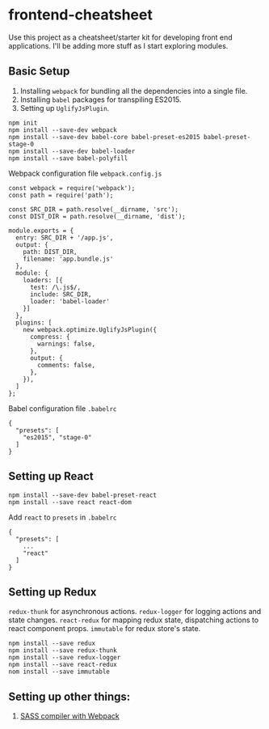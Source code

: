 # frontend-cheatsheet
Use this project as a cheatsheet/starter kit for developing front end applications. I'll be adding more stuff as I start exploring modules.

## Basic Setup
1. Installing `webpack` for bundling all the dependencies into a single file.
2. Installing `babel` packages for transpiling ES2015.
3. Setting up `UglifyJsPlugin`.

```
npm init
npm install --save-dev webpack
npm install --save-dev babel-core babel-preset-es2015 babel-preset-stage-0
npm install --save-dev babel-loader
npm install --save babel-polyfill
```
Webpack configuration file `webpack.config.js`
```
const webpack = require('webpack');
const path = require('path');

const SRC_DIR = path.resolve(__dirname, 'src');
const DIST_DIR = path.resolve(__dirname, 'dist');

module.exports = {
  entry: SRC_DIR + '/app.js',
  output: {
    path: DIST_DIR,
    filename: 'app.bundle.js'
  },
  module: {
    loaders: [{
      test: /\.js$/,
      include: SRC_DIR,
      loader: 'babel-loader'
    }]
  },
  plugins: [
    new webpack.optimize.UglifyJsPlugin({
      compress: {
        warnings: false,
      },
      output: {
        comments: false,
      },
    }),
  ]
};
```
Babel configuration file `.babelrc`
```
{
  "presets": [
    "es2015", "stage-0"
  ]
}
```

## Setting up React
```
npm install --save-dev babel-preset-react
npm install --save react react-dom
```
Add `react` to `presets` in `.babelrc`
```
{
  "presets": [
    ...
    "react"
  ]
}
```

## Setting up Redux
`redux-thunk` for asynchronous actions.
`redux-logger` for logging actions and state changes.
`react-redux` for mapping redux state, dispatching actions to react component props.
`immutable` for redux store's state.
```
npm install --save redux
npm install --save redux-thunk
npm install --save redux-logger
npm install --save react-redux
nom install --save immutable
```
## Setting up other things:
1. [SASS compiler with Webpack](./Webpack-SASS.md)
